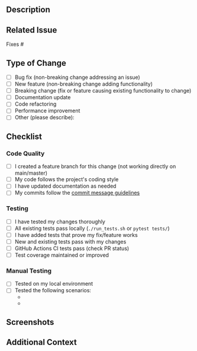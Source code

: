 ## Description
<!-- Provide a clear and concise description of your changes -->

## Related Issue
<!-- Link to the issue this PR addresses using # -->
Fixes #

## Type of Change
<!-- Mark the appropriate option with an "x" -->
- [ ] Bug fix (non-breaking change addressing an issue)
- [ ] New feature (non-breaking change adding functionality)
- [ ] Breaking change (fix or feature causing existing functionality to change)
- [ ] Documentation update
- [ ] Code refactoring
- [ ] Performance improvement
- [ ] Other (please describe):

## Checklist
<!-- Mark completed items with an "x" -->

### Code Quality
- [ ] I created a feature branch for this change (not working directly on main/master)
      <!-- Example: git checkout -b feature/voice-blending or fix/epub-parsing-bug -->
- [ ] My code follows the project's coding style
- [ ] I have updated documentation as needed
- [ ] My commits follow the [commit message guidelines](../blob/main/CONTRIBUTING.md)

### Testing
- [ ] I have tested my changes thoroughly
- [ ] All existing tests pass locally (`./run_tests.sh` or `pytest tests/`)
- [ ] I have added tests that prove my fix/feature works
- [ ] New and existing tests pass with my changes
- [ ] GitHub Actions CI tests pass (check PR status)
- [ ] Test coverage maintained or improved

### Manual Testing
<!-- Describe how you manually tested this change -->
- [ ] Tested on my local environment
- [ ] Tested the following scenarios:
  - <!-- Add test scenario 1 -->
  - <!-- Add test scenario 2 -->

## Screenshots
<!-- If applicable, add screenshots to help explain your changes -->

## Additional Context
<!-- Add any other context about the PR here --> 